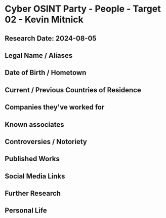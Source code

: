 # Cyber OSINT Party - People - Target 02 - Kevin Mitnick
## Research Date: 2024-08-05
## Legal Name / Aliases

## Date of Birth / Hometown

## Current / Previous Countries of Residence

## Companies they've worked for

## Known associates

## Controversies / Notoriety

## Published Works

## Social Media Links

## Further Research

## Personal Life
